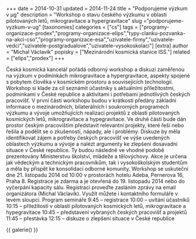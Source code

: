 +++
date = 2014-10-31
updated = 2014-11-24
title = "Podporujeme výzkum v µg"
description = "Workshop o stavu českého výzkumu v oblasti pilotovaných letů, mikrogravitace a hypergravitace"
slug ="podporujeme-vyzkum-v-ug"
[taxonomies]
categories = ["cs"]
tags = ["programy-organizace-prodex","programy-organizace-elips","typy-clanku-pozvanka-na-akci-cso","programy-organizace-esa","uzivatele-firmy","uzivatele-vedci","uzivatele-postgradualove","uzivatele-vysokoskolaci"]
[extra]
author = "Michal Václavík"
popisky = ["Mezinárodní kosmická stanice ISS."]
related = ["elips","prodex"]
+++

Česká kosmická kancelář pořádá odborný workshop a diskuzi zaměřenou na výzkum v podmínkách mikrogravitace a hypergravitace, aspekty spojené s pobytem člověka v kosmickém prostoru a souvisejících technologií. Workshop si klade za cíl seznámit účastníky s aktuálními příležitostmi, podmínkami v České republice a aktivitami i potřebami jednotlivých českých pracovišť. V první části workshopu budou v krátkosti předány základní informace o mezinárodních, bilaterálních i soukromých programech výzkumu a vývoje umožňujících realizaci projektů z oblasti pilotovaných kosmických letů, mikrogravitace a hypegravitace. Ve druhé části bude dán prostor českým pracovištím představit relevantní projekty, které řeší nebo řešila a podělit se o zkušenosti, nápady, ale i problémy. Diskuze by měla identifikovat zájem a potřeby českých pracovišť ve výše uvedených oblastech výzkumu a vývoje a nalézt argumenty ke zlepšení dosavadní situace v České republice. Ty budou následně ve vhodné podobě prezentovány Ministerstvu školství, mládeže a tělovýchovy. Akce je určena jak vědeckým a technickým pracovníkům, tak i vysokoškolským studentům a měla by přispět ke konsolidaci odborné komunity. Workshop se uskuteční dne 21. listopadu 2014 od 10:00 v prostorách hotelu Adeba, Pernerova 16, Praha 8. Registrace je zdarma a je otevřená do 19. listopadu 2014 nebo do vyčerpání kapacity sálu. Registraci proveďte zasláním zprávy na email organizátora (Michal Václavík). Využít můžete i kontaktního formuláře v levém sloupci. Program semináře 9:45 – registrace 10:00 – uvítání účastníků 10:15 – příležitosti v oblasti pilotovaných kosmických letů, mikrogravitace a hypegravitace 10:45 – představení vybraných českých pracovišť a projektů 11:45 – přestávka 12:15 – diskuze o zlepšení situace v České republice

{{ galerie() }}

